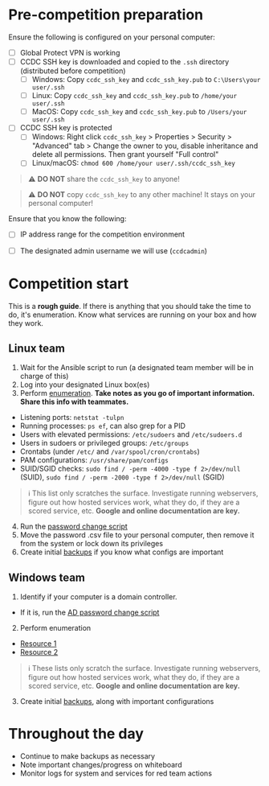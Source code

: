 # Pre-competition preparation
Ensure the following is configured on your personal computer:
- [ ] Global Protect VPN is working
- [ ] CCDC SSH key is downloaded and copied to the `.ssh` directory (distributed before competition)
    - [ ] Windows: Copy `ccdc_ssh_key` and `ccdc_ssh_key.pub` to `C:\Users\your user/.ssh`
    - [ ] Linux: Copy `ccdc_ssh_key` and `ccdc_ssh_key.pub` to `/home/your user/.ssh`
    - [ ] MacOS: Copy `ccdc_ssh_key` and `ccdc_ssh_key.pub` to `/Users/your user/.ssh`
- [ ] CCDC SSH key is protected
    - [ ] Windows: Right click `ccdc_ssh_key` > Properties > Security > "Advanced" tab > Change the owner to you, disable inheritance and delete all permissions. Then grant yourself "Full control"
    - [ ] Linux/macOS: `chmod 600 /home/your user/.ssh/ccdc_ssh_key`
> ⚠️ **DO NOT** share the `ccdc_ssh_key` to anyone!

> ⚠️ **DO NOT** copy `ccdc_ssh_key` to any other machine! It stays on your personal computer!

Ensure that you know the following:
- [ ] IP address range for the competition environment
- [ ] The designated admin username we will use (`ccdcadmin`)


# Competition start
This is a **rough guide**. If there is anything that you should take the time to do, it's enumeration. Know what services are running on your box and how they work.

## Linux team
1. Wait for the Ansible script to run (a designated team member will be in charge of this)
2. Log into your designated Linux box(es)
3. Perform [enumeration](https://github.com/Coastline-XploitClub/CCDC/blob/main/CCDC_2024/checklists/first-steps.md). **Take notes as you go of important information. Share this info with teammates.**
- Listening ports: `netstat -tulpn`
- Running processes: `ps ef`, can also grep for a PID
- Users with elevated permissions: `/etc/sudoers` and `/etc/sudoers.d`
- Users in sudoers or privileged groups: `/etc/groups`
- Crontabs (under `/etc/` and `/var/spool/cron/crontabs`)
- PAM configurations: `/usr/share/pam/configs`
- SUID/SGID checks: `sudo find / -perm -4000 -type f 2>/dev/null` (SUID), `sudo find / -perm -2000 -type f 2>/dev/null` (SGID)
> ℹ This list only scratches the surface. Investigate running webservers, figure out how hosted services work, what they do, if they are a scored service, etc. **Google and online documentation are key.**
4. Run the [password change script](https://github.com/Coastline-XploitClub/CCDC/blob/main/CCDC_2024/linux/chpass.sh)
5. Move the password .csv file to your personal computer, then remove it from the system or lock down its privileges
6. Create initial [backups](https://github.com/Coastline-XploitClub/CCDC/blob/main/CCDC_2024/checklists/basic-linux-hardening.md#make-compressed-archives-on-local-machine-for-important-filesfolders) if you know what configs are important

## Windows team
1. Identify if your computer is a domain controller.
- If it is, run the [AD password change script](https://github.com/Coastline-XploitClub/CCDC/blob/main/CCDC_2024/windows/Change-ADPasswordsCSV.ps1)
2. Perform enumeration
- [Resource 1](https://github.com/Coastline-XploitClub/CCDC/blob/main/CCDC_2024/roles.md)
- [Resource 2](https://github.com/Coastline-XploitClub/CCDC/blob/main/CCDC_2024/checklists/first-steps.md)
> ℹ️ These lists only scratch the surface. Investigate running webservers, figure out how hosted services work, what they do, if they are a scored service, etc. **Google and online documentation are key.**
3. Create initial [backups](https://github.com/Coastline-XploitClub/CCDC/blob/main/CCDC_2024/windows/active-directory-backups.md), along with important configurations

# Throughout the day
- Continue to make backups as necessary
- Note important changes/progress on whiteboard
- Monitor logs for system and services for red team actions